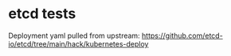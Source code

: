 # etcd tests

Deployment yaml pulled from upstream: https://github.com/etcd-io/etcd/tree/main/hack/kubernetes-deploy